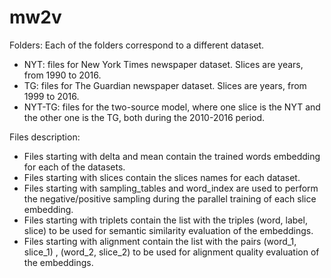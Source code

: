 # mw2v

Folders:
Each of the folders correspond to a different dataset. 
* NYT: files for New York Times newspaper dataset. Slices are years, from 1990 to 2016.
* TG: files for The Guardian newspaper dataset. Slices are years, from 1999 to 2016.
* NYT-TG: files for the two-source model, where one slice is the NYT and the other one is the TG, both during the 2010-2016 period.

Files description:
* Files starting with delta and mean contain the trained words embedding for each of the datasets.
* Files starting with slices contain the slices names for each dataset.
* Files starting with sampling_tables and word_index are used to perform the negative/positive sampling during the parallel training of each slice embedding. 
* Files starting with triplets contain the list with the triples (word, label, slice) to be used for semantic similarity evaluation of the embeddings. 
* Files starting with alignment contain the list with the pairs (word_1, slice_1) , (word_2, slice_2) to be used for alignment quality evaluation of the embeddings. 

